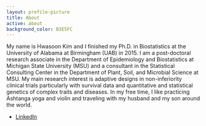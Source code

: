 ```yaml
---
layout: profile-picture
title: About
active: about
background_color: B3E5FC
---
```


My name is Hwasoon Kim and I finished my Ph.D. in Biostatistics at the University of Alabama at Birmingham (UAB) in 2015. I am a post-doctoral research associate in the Department of Epidemiology and Biostatistics at Michigan State University (MSU) and a consultant in the Statistical Consulting Center in the Department of Plant, Soil, and Microbial Science at MSU. My main research interest is adaptive designs in non-inferiority clinical trials particularly with survival data and quantitative and statistical genetics of complex traits and diseases. In my free time, I like practicing Ashtanga yoga and violin and traveling with my husband and my son around the world.

- [LinkedIn](https://www.linkedin.com/in/hwasoonkim)
